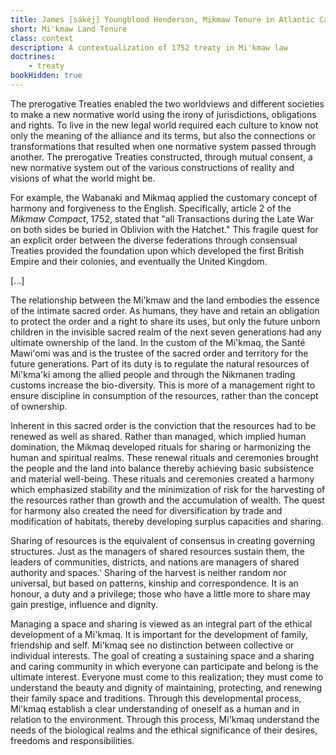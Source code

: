 ```yaml
---
title: James [sákéj] Youngblood Henderson, Mikmaw Tenure in Atlantic Canada
short: Mi'kmaw Land Tenure
class: context
description: A contextualization of 1752 treaty in Mi'kmaw law
doctrines:
    - treaty
bookHidden: true
---
```


The prerogative Treaties enabled the two worldviews and different societies to make a new normative world using the irony of jurisdictions, obligations and rights. To live in the new legal world required each culture to know not only the meaning of the alliance and its terms, but also the connections or transformations that resulted when one normative system passed through another. The prerogative Treaties constructed, through mutual consent, a new normative system out of the various constructions of reality and visions of what the world might be.

For example, the Wabanaki and Mikmaq applied the customary concept of harmony and forgiveness to the English. Specifically, article 2 of the *Mikmaw Compact*, 1752, stated that "all Transactions during the Late War on both sides be buried in Oblivion with the Hatchet." This fragile quest for an explicit order between the diverse federations through consensual Treaties provided the foundation upon which developed the first British Empire and their colonies, and eventually the United Kingdom.

[...]

The relationship between the Mi'kmaw and the land embodies the
essence of the intimate sacred order. As humans, they have and retain an
obligation to protect the order and a right to share its uses, but only the
future unborn children in the invisible sacred realm of the next seven
generations had any ultimate ownership of the land. In the custom of the
Mi'kmaq, the Santé Mawi'omi was and is the trustee of the sacred order and
territory for the future generations. Part of its duty is to regulate the natural
resources of Mi'kma'ki among the allied people and through the Nikmanen
trading customs increase the bio-diversity. This is more of a management
right to ensure discipline in consumption of the resources, rather than the
concept of ownership.

Inherent in this sacred order is the conviction that the resources had to
be renewed as well as shared. Rather than managed, which implied
human domination, the Mikmaq developed rituals for sharing or harmonizing
the human and spiritual realms. These renewal rituals and
ceremonies brought the people and the land into balance thereby 
achieving basic subsistence and material well-being. These rituals and 
ceremonies created a harmony which emphasized stability and the minimization
of risk for the harvesting of the resources rather than growth and the
accumulation of wealth. The quest for harmony also created the need for
diversification by trade and modification of habitats, thereby 
developing surplus capacities and sharing.

Sharing of resources is the equivalent of consensus in creating 
governing structures. Just as the managers of shared resources sustain them, the
leaders of communities, districts, and nations are managers of shared
authority and spaces.' Sharing of the harvest is neither random nor
universal, but based on patterns, kinship and correspondence. It is an
honour, a duty and a privilege; those who have a little more to share may
gain prestige, influence and dignity.

Managing a space and sharing is viewed as an integral part of the
ethical development of a Mi'kmaq. It is important for the development of
family, friendship and self. Mi'kmaq see no distinction between collective
or individual interests. The goal of creating a sustaining space and a
sharing and caring community in which everyone can participate and
belong is the ultimate interest. Everyone must come to this realization;
they must come to understand the beauty and dignity of maintaining,
protecting, and renewing their family space and traditions. Through this
developmental process, Mi'kmaq establish a clear understanding of
oneself as a human and in relation to the environment. Through this
process, Mi'kmaq understand the needs of the biological realms and the
ethical significance of their desires, freedoms and responsibilities.



[^henderson1995]: James [sákéj] Youngblood Henderson, "Mikmaw Tenure in Atlantic Canada" (1995) 18(2) *Dalhousie Law Journal* 196 at 241.

